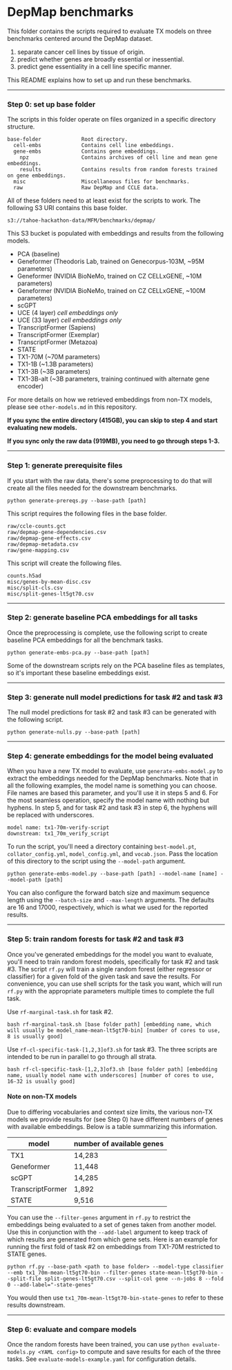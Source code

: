 # DepMap benchmarks

This folder contains the scripts required to evaluate TX models on three benchmarks centered around the DepMap dataset.

1. separate cancer cell lines by tissue of origin.
2. predict whether genes are broadly essential or inessential.
3. predict gene essentiality in a cell line specific manner.

This README explains how to set up and run these benchmarks. 

---

### Step 0: set up base folder

The scripts in this folder operate on files organized in a specific directory structure.

```
base-folder             Root directory.
  cell-embs             Contains cell line embeddings.
  gene-embs             Contains gene embeddings.
    npz                 Contains archives of cell line and mean gene embeddings.
    results             Contains results from random forests trained on gene embeddings.
  misc                  Miscellaneous files for benchmarks.
  raw                   Raw DepMap and CCLE data.
```

All of these folders need to at least exist for the scripts to work. The following S3 URI contains this base folder.

```
s3://tahoe-hackathon-data/MFM/benchmarks/depmap/
```

This S3 bucket is populated with embeddings and results from the following models.

- PCA (baseline)
- Geneformer (Theodoris Lab, trained on Genecorpus-103M, ~95M parameters)
- Geneformer (NVIDIA BioNeMo, trained on CZ CELLxGENE, ~10M parameters)
- Geneformer (NVIDIA BioNeMo, trained on CZ CELLxGENE, ~100M parameters)
- scGPT
- UCE (4 layer) *cell embeddings only*
- UCE (33 layer) *cell embeddings only*
- TranscriptFormer (Sapiens)
- TranscriptFormer (Exemplar)
- TranscriptFormer (Metazoa)
- STATE
- TX1-70M (~70M parameters)
- TX1-1B (~1.3B parameters)
- TX1-3B (~3B parameters)
- TX1-3B-alt (~3B parameters, training continued with alternate gene encoder)

For more details on how we retrieved embeddings from non-TX models, please see `other-models.md` in this repository.

**If you sync the entire directory (415GB), you can skip to step 4 and start evaluating new models.**

**If you sync only the raw data (919MB), you need to go through steps 1-3.**

---

### Step 1: generate prerequisite files

If you start with the raw data, there's some preprocessing to do that will create all the files needed for the downstream benchmarks.

```
python generate-prereqs.py --base-path [path]
```

This script requires the following files in the base folder.

```
raw/ccle-counts.gct
raw/depmap-gene-dependencies.csv
raw/depmap-gene-effects.csv
raw/depmap-metadata.csv
raw/gene-mapping.csv
```

This script will create the following files.

```
counts.h5ad
misc/genes-by-mean-disc.csv
misc/split-cls.csv
misc/split-genes-lt5gt70.csv
```

---

### Step 2: generate baseline PCA embeddings for all tasks

Once the preprocessing is complete, use the following script to create baseline PCA embeddings for all the benchmark tasks.

```
python generate-embs-pca.py --base-path [path]
```

Some of the downstream scripts rely on the PCA baseline files as templates, so it's important these baseline embeddings exist.

---

### Step 3: generate null model predictions for task #2 and task #3

The null model predictions for task #2 and task #3 can be generated with the following script.

```
python generate-nulls.py --base-path [path]
```

---

### Step 4: generate embeddings for the model being evaluated

When you have a new TX model to evaluate, use `generate-embs-model.py` to extract the embeddings needed for the DepMap benchmarks. Note that in all the following examples, the model name is something you can choose. File names are based this parameter, and you'll use it in steps 5 and 6. For the most seamless operation, specify the model name with nothing but hyphens. In step 5, and for task #2 and task #3 in step 6, the hyphens will be replaced with underscores.

```
model name: tx1-70m-verify-script
downstream: tx1_70m_verify_script
```

To run the script, you'll need a directory containing `best-model.pt`, `collator_config.yml`, `model_config.yml`, and `vocab.json`. Pass the location of this directory to the script using the `--model-path` argument.

```
python generate-embs-model.py --base-path [path] --model-name [name] --model-path [path]
```

You can also configure the forward batch size and maximum sequence length using the `--batch-size` and `--max-length` arguments. The defaults are 16 and 17000, respectively, which is what we used for the reported results.

---

### Step 5: train random forests for task #2 and task #3

Once you've generated embeddings for the model you want to evaluate, you'll need to train random forest models, specifically for task #2 and task #3. The script `rf.py` will train a single random forest (either regressor or classifier) for a given fold of the given task and save the results. For convenience, you can use shell scripts for the task you want, which will run `rf.py` with the appropriate parameters multiple times to complete the full task.

Use `rf-marginal-task.sh` for task #2.

```
bash rf-marginal-task.sh [base folder path] [embedding name, which will usually be model_name-mean-lt5gt70-bin] [number of cores to use, 8 is usually good]
```

Use `rf-cl-specific-task-[1,2,3]of3.sh` for task #3. The three scripts are intended to be run in parallel to go through all strata.

```
bash rf-cl-specific-task-[1,2,3]of3.sh [base folder path] [embedding name, usually model name with underscores] [number of cores to use, 16-32 is usually good]
```

#### Note on non-TX models

Due to differing vocabularies and context size limits, the various non-TX models we provide results for (see Step 0) have different numbers of genes with available embeddings. Below is a table summarizing this information.

| model | number of available genes |
|---|---|
| TX1 | 14,283 |
| Geneformer | 11,448 |
| scGPT | 14,285 |
| TranscriptFormer | 1,892 |
| STATE | 9,516 |

You can use the `--filter-genes` argument in `rf.py` to restrict the embeddings being evaluated to a set of genes taken from another model. Use this in conjunction with the `--add-label` argument to keep track of which results are generated from which gene sets. Here is an example for running the first fold of task #2 on embeddings from TX1-70M restricted to STATE genes.

```
python rf.py --base-path <path to base folder> --model-type classifier --emb tx1_70m-mean-lt5gt70-bin --filter-genes state-mean-lt5gt70-bin --split-file split-genes-lt5gt70.csv --split-col gene --n-jobs 8 --fold 0 --add-label="-state-genes"
```

You would then use `tx1_70m-mean-lt5gt70-bin-state-genes` to refer to these results downstream.

---

### Step 6: evaluate and compare models

Once the random forests have been trained, you can use `python evaluate-models.py <YAML config>` to compute and save results for each of the three tasks. See `evaluate-models-example.yaml` for configuration details.